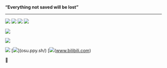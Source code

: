 **“Everything not saved will be lost”** 

---

[![](https://img.shields.io/badge/Windows-10-red?style=flat-square&logo=Windows)](https://www.microsoft.com/windows/windows-11)
[![](https://img.shields.io/badge/Intellij-IDEA-red?style=flat-square&logo=IntelliJIDEA)](https://www.jetbrains.com/)
[![](https://img.shields.io/badge/Unity-e60012?style=flat-square&logo=Unity)](https://unity.cn/)
[![](https://img.shields.io/badge/VSCode-25aef3?style=flat-square&logo=VisualStudioCode)](https://code.visualstudio.com/)

[![](https://img.shields.io/badge/NintendoSwitch-e60012?style=flat-square&logo=NintendoSwitch)](https://www.nintendo.com/)

[![](https://img.shields.io/badge/OnePlus3T-cc6cc2?style=flat-square&logo=oneplus&logoColor=ffffff)](https://www.oneplus.com/)

[![](https://img.shields.io/badge/steam-0c4c7d?style=flat-square&logo=Steam)](www.steampowered.com)
[![](https://img.shields.io/badge/OSU!-E0234E?style=flat-square&logo=osu!)](osu.ppy.sh/)
[![](https://img.shields.io/badge/ACG-ffffff?style=flat-square&logo=niconico)(www.bilibili.com)

🤡
